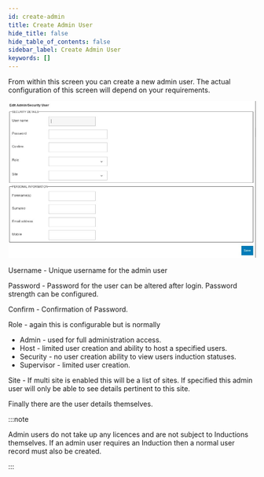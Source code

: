 ```yaml
---
id: create-admin
title: Create Admin User
hide_title: false
hide_table_of_contents: false
sidebar_label: Create Admin User
keywords: []
---
```

From within this screen you can create a new admin user. The actual configuration of this screen will depend on your requirements. 

![Create Admin User](admin-user.jpg "Create Admin User")

Username - Unique username for the admin user

Password - Password for the user can be altered after login. Password strength can be configured.

Confirm - Confirmation of Password.

Role - again this is configurable but is normally

* Admin - used for full administration access.
* Host - limited user creation and ability to host a specified users.
* Security - no user creation ability to view users induction statuses.
* Supervisor - limited user creation.

Site - If multi site is enabled this will be a list of sites. If specified this admin user will only be able to see details pertinent to this site.

Finally there are the user details themselves.

:::note

Admin users do not take up any licences and are not subject to Inductions themselves. If an admin user requires an Induction then a normal user record must also be created.

:::